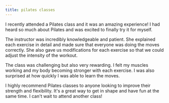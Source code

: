```yaml
---
title: pilates classes
---
```


I recently attended a Pilates class and it was an amazing experience! I had heard so much about Pilates and was excited to finally try it for myself.

The instructor was incredibly knowledgeable and patient. She explained each exercise in detail and made sure that everyone was doing the moves correctly. She also gave us modifications for each exercise so that we could adjust the intensity of the workout.

The class was challenging but also very rewarding. I felt my muscles working and my body becoming stronger with each exercise. I was also surprised at how quickly I was able to learn the moves.

I highly recommend Pilates classes to anyone looking to improve their strength and flexibility. It's a great way to get in shape and have fun at the same time. I can't wait to attend another class!